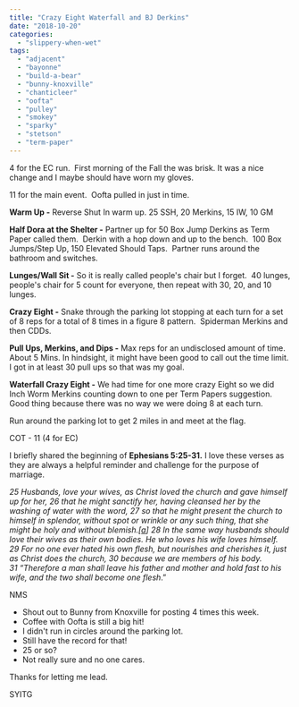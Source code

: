 ```yaml
---
title: "Crazy Eight Waterfall and BJ Derkins"
date: "2018-10-20"
categories: 
  - "slippery-when-wet"
tags: 
  - "adjacent"
  - "bayonne"
  - "build-a-bear"
  - "bunny-knoxville"
  - "chanticleer"
  - "oofta"
  - "pulley"
  - "smokey"
  - "sparky"
  - "stetson"
  - "term-paper"
---
```


4 for the EC run.  First morning of the Fall the was brisk. It was a nice change and I maybe should have worn my gloves.

11 for the main event.  Oofta pulled in just in time.

**Warm Up -** Reverse Shut In warm up. 25 SSH, 20 Merkins, 15 IW, 10 GM

**Half Dora at the Shelter -** Partner up for 50 Box Jump Derkins as Term Paper called them.  Derkin with a hop down and up to the bench.  100 Box Jumps/Step Up, 150 Elevated Should Taps.  Partner runs around the bathroom and switches.

**Lunges/Wall Sit -** So it is really called people's chair but I forget.  40 lunges, people's chair for 5 count for everyone, then repeat with 30, 20, and 10 lunges.

**Crazy Eight -** Snake through the parking lot stopping at each turn for a set of 8 reps for a total of 8 times in a figure 8 pattern.  Spiderman Merkins and then CDDs.

**Pull Ups, Merkins, and Dips -** Max reps for an undisclosed amount of time.  About 5 Mins. In hindsight, it might have been good to call out the time limit. I got in at least 30 pull ups so that was my goal.

**Waterfall Crazy Eight -** We had time for one more crazy Eight so we did Inch Worm Merkins counting down to one per Term Papers suggestion.  Good thing because there was no way we were doing 8 at each turn.

Run around the parking lot to get 2 miles in and meet at the flag.

COT - 11 (4 for EC)

I briefly shared the beginning of **Ephesians 5:25-31.** I love these verses as they are always a helpful reminder and challenge for the purpose of marriage.

_25 Husbands, love your wives, as Christ loved the church and gave himself up for her, 26 that he might sanctify her, having cleansed her by the washing of water with the word, 27 so that he might present the church to himself in splendor, without spot or wrinkle or any such thing, that she might be holy and without blemish.\[[a](https://www.biblegateway.com/passage/?search=Ephesians+5%3A25-31&version=ESV#fen-ESV-29315a "See footnote a")\] 28 In the same way husbands should love their wives as their own bodies. He who loves his wife loves himself. 29 For no one ever hated his own flesh, but nourishes and cherishes it, just as Christ does the church, 30 because we are members of his body._ _31 “Therefore a man shall leave his father and mother and hold fast to his wife, and the two shall become one flesh_.”

NMS

- Shout out to Bunny from Knoxville for posting 4 times this week.
- Coffee with Oofta is still a big hit!
- I didn't run in circles around the parking lot.
- Still have the record for that!
- 25 or so?
- Not really sure and no one cares.

Thanks for letting me lead.

SYITG
